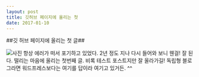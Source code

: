 ```yaml
---
layout: post
title: 깃허브 페이지에 올리는 첫 
date: 2017-01-10 
---
```

##깃 허브 페이지에 올리는 첫 글##

![사진](http://cfile4.uf.tistory.com/image/2268E2425873FDF929039C)
항상 에러가 떠서 포기하고 있었다. 2년 정도 지나 다시 들어와 보니 웬걸! 잘 된다. 
떨리는 마음에 올리는 첫번째 글. 비록 테스트 포스트지만 잘 올라가길! 
독립형 블로그라면 워드프레스보다는 여기를 답이라 여기고 있거든. ^^
